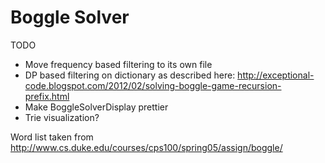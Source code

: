 Boggle Solver
=============

TODO

- Move frequency based filtering to its own file
- DP based filtering on dictionary as described here: 
    http://exceptional-code.blogspot.com/2012/02/solving-boggle-game-recursion-prefix.html
- Make BoggleSolverDisplay prettier
- Trie visualization?

Word list taken from 
http://www.cs.duke.edu/courses/cps100/spring05/assign/boggle/
